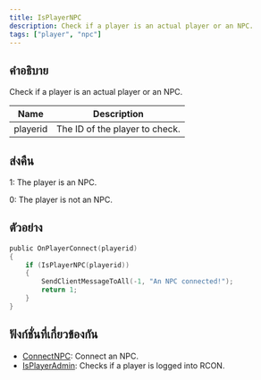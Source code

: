 ```yaml
---
title: IsPlayerNPC
description: Check if a player is an actual player or an NPC.
tags: ["player", "npc"]
---
```


## คำอธิบาย

Check if a player is an actual player or an NPC.

| Name     | Description                    |
| -------- | ------------------------------ |
| playerid | The ID of the player to check. |

## ส่งคืน

1: The player is an NPC.

0: The player is not an NPC.

## ตัวอย่าง

```c
public OnPlayerConnect(playerid)
{
    if (IsPlayerNPC(playerid))
    {
        SendClientMessageToAll(-1, "An NPC connected!");
        return 1;
    }
}
```

## ฟังก์ชั่นที่เกี่ยวข้องกัน

- [ConnectNPC](../../scripting/functions/ConnectNPC.md): Connect an NPC.
- [IsPlayerAdmin](../../scripting/functions/IsPlayerAdmin.md): Checks if a player is logged into RCON.
